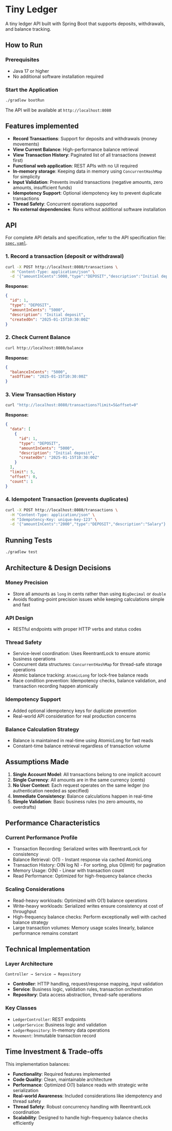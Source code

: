 # Tiny Ledger

A tiny ledger API built with Spring Boot that supports deposits, withdrawals, and balance tracking.

## How to Run

### Prerequisites
- Java 17 or higher
- No additional software installation required

### Start the Application
```bash
./gradlew bootRun
```

The API will be available at `http://localhost:8080`

## Features implemented

- **Record Transactions**: Support for deposits and withdrawals (money movements)
- **View Current Balance**: High-performance balance retrieval 
- **View Transaction History**: Paginated list of all transactions (newest first)
- **Functional web application**: REST APIs with no UI required
- **In-memory storage**: Keeping data in memory using `ConcurrentHashMap` for simplicity
- **Input Validation**: Prevents invalid transactions (negative amounts, zero amounts, insufficient funds)
- **Idempotency Support**: Optional idempotency key to prevent duplicate transactions
- **Thread Safety**: Concurrent operations supported
- **No external dependencies**: Runs without additional software installation
  
## API 
For complete API details and specification, refer to the API specification file: [`spec.yaml`](src/main/resources/static/spec.yaml).

### 1. Record a transaction (deposit or withdrawal)
```bash
curl -X POST http://localhost:8080/transactions \
  -H "Content-Type: application/json" \
  -d '{"amountInCents":5000,"type":"DEPOSIT","description":"Initial deposit"}'
```

**Response:**
```json
{
  "id": 1,
  "type": "DEPOSIT",
  "amountInCents": "5000",
  "description": "Initial deposit",
  "createdOn": "2025-01-15T10:30:00Z"
}
```

### 2. Check Current Balance
```bash
curl http://localhost:8080/balance
```

**Response:**
```json
{
  "balanceInCents": "5000",
  "asOfTime": "2025-01-15T10:30:00Z"
}
```

### 3. View Transaction History
```bash
curl "http://localhost:8080/transactions?limit=5&offset=0"
```

**Response:**
```json
{
  "data": [
    {
      "id": 1,
      "type": "DEPOSIT",
      "amountInCents": "5000",
      "description": "Initial deposit",
      "createdOn": "2025-01-15T10:30:00Z"
    }
  ],
  "limit": 5,
  "offset": 0,
  "count": 1
}
```

### 4. Idempotent Transaction (prevents duplicates)
```bash
curl -X POST http://localhost:8080/transactions \
  -H "Content-Type: application/json" \
  -H "Idempotency-Key: unique-key-123" \
  -d '{"amountInCents":"2000","type":"DEPOSIT","description":"Salary"}'
```

## Running Tests

```bash
./gradlew test
```

## Architecture & Design Decisions

### Money Precision
- Store all amounts as `long` in cents rather than using `BigDecimal` or `double`
- Avoids floating-point precision issues while keeping calculations simple and fast

### API Design
- RESTful endpoints with proper HTTP verbs and status codes

### Thread Safety
- Service-level coordination: Uses ReentrantLock to ensure atomic business operations
- Concurrent data structures: `ConcurrentHashMap` for thread-safe storage operations
- Atomic balance tracking: `AtomicLong` for lock-free balance reads 
- Race condition prevention: Idempotency checks, balance validation, and transaction recording happen atomically

### Idempotency Support
- Added optional idempotency keys for duplicate prevention
- Real-world API consideration for real production concerns

### Balance Calculation Strategy
- Balance is maintained in real-time using AtomicLong for fast reads 
- Constant-time balance retrieval regardless of transaction volume

## Assumptions Made

1. **Single Account Model**: All transactions belong to one implicit account
2. **Single Currency**: All amounts are in the same currency (cents)
3. **No User Context**: Each request operates on the same ledger (no authentication needed as specified)
4. **Immediate Consistency**: Balance calculations happen in real-time
5. **Simple Validation**: Basic business rules (no zero amounts, no overdrafts)

## Performance Characteristics
### Current Performance Profile

- Transaction Recording: Serialized writes with ReentrantLock for consistency 
- Balance Retrieval: O(1) - Instant response via cached AtomicLong 
- Transaction History: O(N log N) - For sorting, plus O(limit) for pagination 
- Memory Usage: O(N) - Linear with transaction count 
- Read Performance: Optimized for high-frequency balance checks

### Scaling Considerations

- Read-heavy workloads: Optimized with O(1) balance operations 
- Write-heavy workloads: Serialized writes ensure consistency at cost of throughput 
- High-frequency balance checks: Perform exceptionally well with cached balance strategy 
- Large transaction volumes: Memory usage scales linearly, balance performance remains constant

## Technical Implementation

### Layer Architecture
```
Controller → Service → Repository
```

- **Controller**: HTTP handling, request/response mapping, input validation
- **Service**: Business logic, validation rules, transaction orchestration
- **Repository**: Data access abstraction, thread-safe operations

### Key Classes
- `LedgerController`: REST endpoints
- `LedgerService`: Business logic and validation
- `LedgerRepository`: In-memory data operations
- `Movement`: Immutable transaction record

## Time Investment & Trade-offs

This implementation balances:
- **Functionality**: Required features implemented
- **Code Quality**: Clean, maintainable architecture
- **Performance**: Optimized O(1) balance reads with strategic write serialization
- **Real-world Awareness**: Included considerations like idempotency and thread safety 
- **Thread Safety**: Robust concurrency handling with ReentrantLock coordination 
- **Scalability**: Designed to handle high-frequency balance checks efficiently